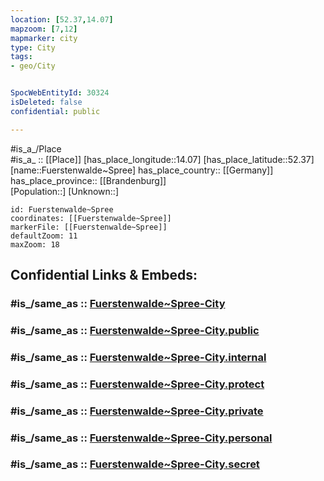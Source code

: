 ```yaml
---
location: [52.37,14.07] 
mapzoom: [7,12] 
mapmarker: city 
type: City
tags:
- geo/City


SpocWebEntityId: 30324
isDeleted: false
confidential: public

---
```

#is_a_/Place  
#is_a_ :: [[Place]] 
[has_place_longitude::14.07] 
[has_place_latitude::52.37] 
[name::Fuerstenwalde~Spree] 
has_place_country:: [[Germany]]  
has_place_province:: [[Brandenburg]]  
[Population::] 
[Unknown::] 


```leaflet
id: Fuerstenwalde~Spree
coordinates: [[Fuerstenwalde~Spree]] 
markerFile: [[Fuerstenwalde~Spree]] 
defaultZoom: 11 
maxZoom: 18
```


## Confidential Links & Embeds: 

### #is_/same_as :: [Fuerstenwalde~Spree-City](/_Standards/Earth/Continent/Europe/Europe~Central/Germany/Germany~East/Brandenburg/counties~Brandenburg/Oder-Spree/cities~Oder-Spree/Fürstenwalde~Spree/boroughs~Fürstenwalde~Spree/Fuerstenwalde~Spree-City.md) 

### #is_/same_as :: [Fuerstenwalde~Spree-City.public](/_public/Earth/Continent/Europe/Europe~Central/Germany/Germany~East/Brandenburg/counties~Brandenburg/Oder-Spree/cities~Oder-Spree/Fürstenwalde~Spree/boroughs~Fürstenwalde~Spree/Fuerstenwalde~Spree-City.public.md) 

### #is_/same_as :: [Fuerstenwalde~Spree-City.internal](/_internal/Earth/Continent/Europe/Europe~Central/Germany/Germany~East/Brandenburg/counties~Brandenburg/Oder-Spree/cities~Oder-Spree/Fürstenwalde~Spree/boroughs~Fürstenwalde~Spree/Fuerstenwalde~Spree-City.internal.md) 

### #is_/same_as :: [Fuerstenwalde~Spree-City.protect](/_protect/Earth/Continent/Europe/Europe~Central/Germany/Germany~East/Brandenburg/counties~Brandenburg/Oder-Spree/cities~Oder-Spree/Fürstenwalde~Spree/boroughs~Fürstenwalde~Spree/Fuerstenwalde~Spree-City.protect.md) 

### #is_/same_as :: [Fuerstenwalde~Spree-City.private](/_private/Earth/Continent/Europe/Europe~Central/Germany/Germany~East/Brandenburg/counties~Brandenburg/Oder-Spree/cities~Oder-Spree/Fürstenwalde~Spree/boroughs~Fürstenwalde~Spree/Fuerstenwalde~Spree-City.private.md) 

### #is_/same_as :: [Fuerstenwalde~Spree-City.personal](/_personal/Earth/Continent/Europe/Europe~Central/Germany/Germany~East/Brandenburg/counties~Brandenburg/Oder-Spree/cities~Oder-Spree/Fürstenwalde~Spree/boroughs~Fürstenwalde~Spree/Fuerstenwalde~Spree-City.personal.md) 

### #is_/same_as :: [Fuerstenwalde~Spree-City.secret](/_secret/Earth/Continent/Europe/Europe~Central/Germany/Germany~East/Brandenburg/counties~Brandenburg/Oder-Spree/cities~Oder-Spree/Fürstenwalde~Spree/boroughs~Fürstenwalde~Spree/Fuerstenwalde~Spree-City.secret.md)

